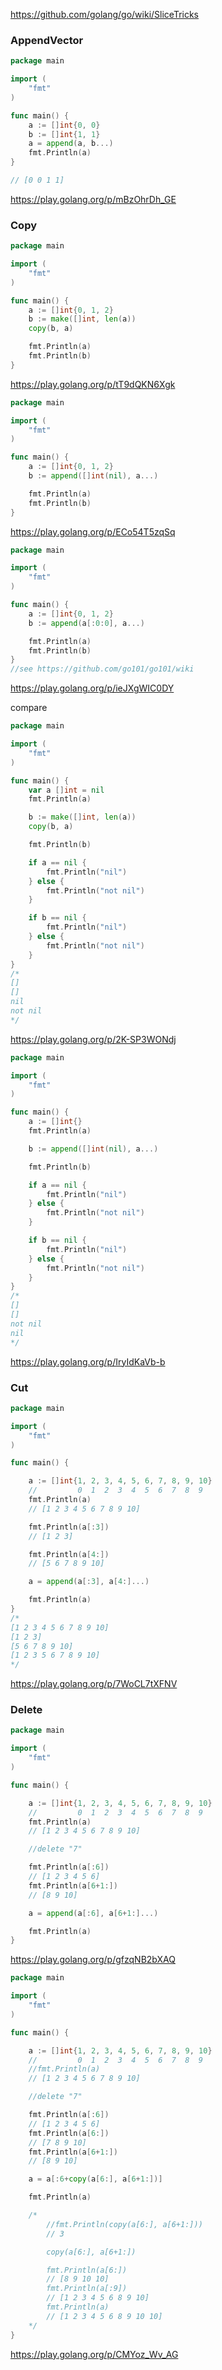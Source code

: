 https://github.com/golang/go/wiki/SliceTricks


### AppendVector
```go
package main

import (
	"fmt"
)

func main() {
	a := []int{0, 0}
	b := []int{1, 1}
	a = append(a, b...)
	fmt.Println(a)
}

// [0 0 1 1]
```
https://play.golang.org/p/mBzOhrDh_GE

### Copy

```go
package main

import (
	"fmt"
)

func main() {
	a := []int{0, 1, 2}
	b := make([]int, len(a))
	copy(b, a)

	fmt.Println(a)
	fmt.Println(b)
}
```
https://play.golang.org/p/tT9dQKN6Xgk
```go
package main

import (
	"fmt"
)

func main() {
	a := []int{0, 1, 2}
	b := append([]int(nil), a...)

	fmt.Println(a)
	fmt.Println(b)
}
```

https://play.golang.org/p/ECo54T5zqSq

```go
package main

import (
	"fmt"
)

func main() {
	a := []int{0, 1, 2}
	b := append(a[:0:0], a...)

	fmt.Println(a)
	fmt.Println(b)
}
//see https://github.com/go101/go101/wiki
```
https://play.golang.org/p/ieJXgWIC0DY


compare
```go
package main

import (
	"fmt"
)

func main() {
	var a []int = nil
	fmt.Println(a)

	b := make([]int, len(a))
	copy(b, a)

	fmt.Println(b)

	if a == nil {
		fmt.Println("nil")
	} else {
		fmt.Println("not nil")
	}

	if b == nil {
		fmt.Println("nil")
	} else {
		fmt.Println("not nil")
	}
}
/*
[]
[]
nil
not nil
*/
```
https://play.golang.org/p/2K-SP3WONdj


```go
package main

import (
	"fmt"
)

func main() {
	a := []int{}
	fmt.Println(a)

	b := append([]int(nil), a...)

	fmt.Println(b)

	if a == nil {
		fmt.Println("nil")
	} else {
		fmt.Println("not nil")
	}

	if b == nil {
		fmt.Println("nil")
	} else {
		fmt.Println("not nil")
	}
}
/*
[]
[]
not nil
nil
*/
```
https://play.golang.org/p/IryIdKaVb-b

### Cut

```go
package main

import (
	"fmt"
)

func main() {

	a := []int{1, 2, 3, 4, 5, 6, 7, 8, 9, 10}
	//         0  1  2  3  4  5  6  7  8  9
	fmt.Println(a)
	// [1 2 3 4 5 6 7 8 9 10]

	fmt.Println(a[:3])
	// [1 2 3]

	fmt.Println(a[4:])
	// [5 6 7 8 9 10]

	a = append(a[:3], a[4:]...)

	fmt.Println(a)
}
/*
[1 2 3 4 5 6 7 8 9 10]
[1 2 3]
[5 6 7 8 9 10]
[1 2 3 5 6 7 8 9 10]
*/
```
https://play.golang.org/p/7WoCL7tXFNV


### Delete
```go
package main

import (
	"fmt"
)

func main() {

	a := []int{1, 2, 3, 4, 5, 6, 7, 8, 9, 10}
	//         0  1  2  3  4  5  6  7  8  9
	fmt.Println(a)
	// [1 2 3 4 5 6 7 8 9 10]

	//delete "7"

	fmt.Println(a[:6])
	// [1 2 3 4 5 6]
	fmt.Println(a[6+1:])
	// [8 9 10]

	a = append(a[:6], a[6+1:]...)

	fmt.Println(a)
}
```
https://play.golang.org/p/gfzqNB2bXAQ


```go
package main

import (
	"fmt"
)

func main() {

	a := []int{1, 2, 3, 4, 5, 6, 7, 8, 9, 10}
	//         0  1  2  3  4  5  6  7  8  9
	//fmt.Println(a)
	// [1 2 3 4 5 6 7 8 9 10]

	//delete "7"

	fmt.Println(a[:6])
	// [1 2 3 4 5 6]
	fmt.Println(a[6:])
	// [7 8 9 10]
	fmt.Println(a[6+1:])
	// [8 9 10]

	a = a[:6+copy(a[6:], a[6+1:])]

	fmt.Println(a)

	/*
		//fmt.Println(copy(a[6:], a[6+1:]))
		// 3

		copy(a[6:], a[6+1:])

		fmt.Println(a[6:])
		// [8 9 10 10]
		fmt.Println(a[:9])
		// [1 2 3 4 5 6 8 9 10]
		fmt.Println(a)
		// [1 2 3 4 5 6 8 9 10 10]
	*/
}
```
https://play.golang.org/p/CMYoz_Wv_AG
